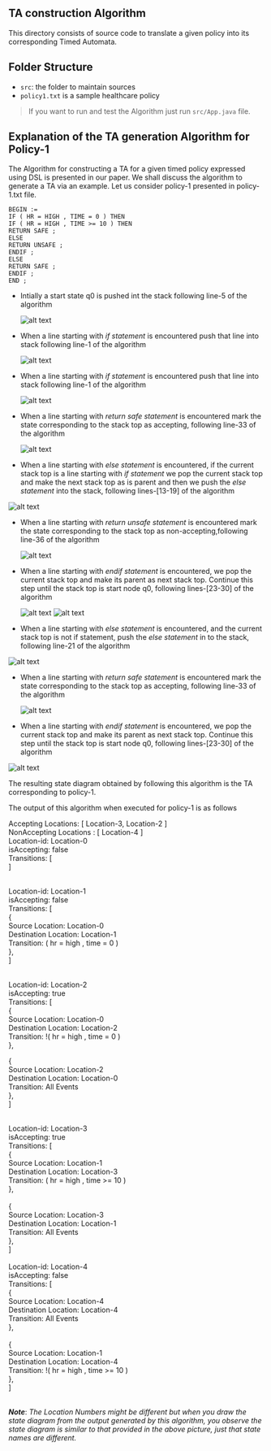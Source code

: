 ## TA construction Algorithm

This directory consists of source code to translate a given policy into its corresponding Timed Automata.

## Folder Structure


- `src`: the folder to maintain sources
- `policy1.txt` is a sample healthcare policy

> If you want to run and test the Algorithm just run `src/App.java` file.


## Explanation of the TA generation Algorithm for Policy-1

The Algorithm for constructing a TA for a given timed policy expressed using DSL is presented in our paper. We shall discuss the algorithm to generate a TA via an example. Let us consider policy-1 presented in policy-1.txt file.


 ` BEGIN := `<br />
  `IF ( HR = HIGH , TIME = 0 ) THEN `<br />
  `IF ( HR = HIGH , TIME >= 10 ) THEN `<br />
  `RETURN SAFE ;` <br />
  `ELSE `<br />
  `RETURN UNSAFE ;` <br />
  `ENDIF ; `<br />
  `ELSE `<br />
  `RETURN SAFE ;` <br />
 ` ENDIF ; `<br />
 ` END ; `<br />

- Intially a start state q0 is pushed int the stack following line-5 of the algorithm

  ![alt text](https://github.com/rahulpr22/Runtime-Health-Monitoring-System/blob/master/taAlgo/images/1.png)
 
- When a line starting with *if statement* is encountered push that line into stack following line-1 of the algorithm

  ![alt text](https://github.com/rahulpr22/Runtime-Health-Monitoring-System/blob/master/taAlgo/images/2.png)
 
- When a line starting with *if statement* is encountered push that line into stack following line-1 of the algorithm

  ![alt text](https://github.com/rahulpr22/Runtime-Health-Monitoring-System/blob/master/taAlgo/images/3.png)
 
- When a line starting with *return safe statement* is encountered mark the state corresponding to the stack top as accepting, following line-33 of the algorithm

  ![alt text](https://github.com/rahulpr22/Runtime-Health-Monitoring-System/blob/master/taAlgo/images/4.png)
 
 - When a line starting with *else statement* is encountered, if the current stack top is a line starting with *if statement* we pop the current stack top and make the next stack top as is parent and then we push the *else statement* into the stack, following lines-[13-19] of the algorithm 
 
  ![alt text](https://github.com/rahulpr22/Runtime-Health-Monitoring-System/blob/master/taAlgo/images/5.png)

- When a line starting with *return unsafe statement* is encountered mark the state corresponding to the stack top as non-accepting,following line-36 of the algorithm 

  ![alt text](https://github.com/rahulpr22/Runtime-Health-Monitoring-System/blob/master/taAlgo/images/6.png)

- When a line starting with *endif statement* is encountered, we pop the current stack top and make its parent as next stack top. Continue this step until the stack top is start node q0, following lines-[23-30] of the algorithm

  ![alt text](https://github.com/rahulpr22/Runtime-Health-Monitoring-System/blob/master/taAlgo/images/7.png)
  ![alt text](https://github.com/rahulpr22/Runtime-Health-Monitoring-System/blob/master/taAlgo/images/8.png)
 
- When a line starting with *else statement* is encountered, and the current stack top is not if statement, push the *else statement* in to the stack, following line-21 of the algorithm

 ![alt text](https://github.com/rahulpr22/Runtime-Health-Monitoring-System/blob/master/taAlgo/images/9.png)

- When a line starting with *return safe statement* is encountered mark the state corresponding to the stack top as accepting, following line-33 of the algorithm

  ![alt text](https://github.com/rahulpr22/Runtime-Health-Monitoring-System/blob/master/taAlgo/images/10.png)
 
 - When a line starting with *endif statement* is encountered, we pop the current stack top and make its parent as next stack top. Continue this step until the stack top is start node q0, following lines-[23-30] of the algorithm

  ![alt text](https://github.com/rahulpr22/Runtime-Health-Monitoring-System/blob/master/taAlgo/images/11.png)
  
 The resulting state diagram obtained by following this algorithm is the TA corresponding to policy-1.
 
 The output of this algorithm when executed for policy-1 is as follows<br />
 
Accepting Locations: [ Location-3, Location-2 ]<br />
NonAccepting Locations : [ Location-4 ]<br />
Location-id: Location-0<br />
isAccepting: false<br />
Transitions: [<br />
]<br />
<br />

Location-id: Location-1<br />
isAccepting: false<br />
Transitions: [<br />
{<br />
Source Location: Location-0<br />
Destination Location: Location-1<br />
Transition: ( hr = high , time = 0 )<br />
},<br />
]<br />
<br />

Location-id: Location-2<br />
isAccepting: true<br />
Transitions: [<br />
{<br />
Source Location: Location-0<br />
Destination Location: Location-2<br />
Transition: !( hr = high , time = 0 )<br />
},<br />

{<br />
Source Location: Location-2<br />
Destination Location: Location-0<br />
Transition: All Events<br />
},<br />
]<br />

<br />
Location-id: Location-3<br />
isAccepting: true<br />
Transitions: [<br />
{<br />
Source Location: Location-1<br />
Destination Location: Location-3<br />
Transition: ( hr = high , time >= 10 )<br />
},<br />
<br />
{<br />
Source Location: Location-3<br />
Destination Location: Location-1<br />
Transition: All Events<br />
},<br />
]<br />

<br />
Location-id: Location-4<br />
isAccepting: false<br />
Transitions: [<br />
{<br />
Source Location: Location-4<br />
Destination Location: Location-4<br />
Transition: All Events<br />
},<br />
<br />
{<br />
Source Location: Location-1<br />
Destination Location: Location-4<br />
Transition: !( hr = high , time >= 10 )<br />
},<br />
]<br />
<br />

***Note***: *The Location Numbers might be different but when you draw the state diagram from the output generated by this algorithm, you observe the state diagram is similar to that provided in the above picture, just that state names are different.*
